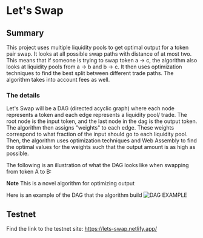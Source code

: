 # Let's Swap 
## Summary
This project uses multiple liquidity pools to get optimal output for a token pair swap. It looks at all possible swap paths with distance of at most two. This means that if someone is trying to swap token a -> c, the algorithm also looks at liquidity pools from a -> b and b -> c. It then uses optimization techniques to find the best split between different trade paths. The algorithm takes into account fees as well.

### The details
Let's Swap will be a DAG (directed acyclic graph) where each node represents a token and each edge represents a liquidity pool/ trade. The root node is the input token, and the last node in the dag is the output token. The algorithm then assigns "weights" to each edge. These weights correspond to what fraction of the input should go to each liquidity pool. Then, the algorithm uses optimization techniques and Web Assembly to find the optimal values for the weights such that the output amount is as high as possible.

The following is an illustration of what the DAG looks like when swapping from token A to B:


**Note** This is a novel algorithm for optimizing output

Here is an example of the DAG that the algorithm build
![DAG EXAMPLE]("./chart.png")


## Testnet
Find the link to the testnet site: https://lets-swap.netlify.app/